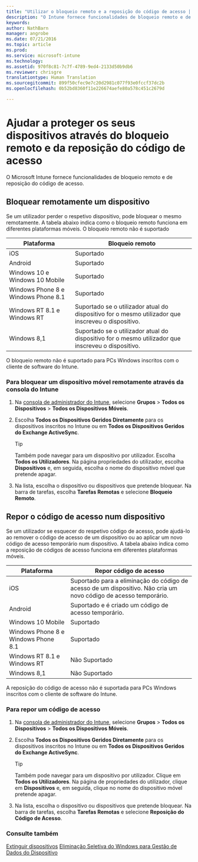 ```yaml
---
title: "Utilizar o bloqueio remoto e a reposição do código de acesso | Microsoft Intune"
description: "O Intune fornece funcionalidades de bloqueio remoto e de reposição do código de acesso."
keywords: 
author: NathBarn
manager: angrobe
ms.date: 07/21/2016
ms.topic: article
ms.prod: 
ms.service: microsoft-intune
ms.technology: 
ms.assetid: 970f8c81-7c7f-4789-9ed4-2133d50b9db6
ms.reviewer: chrisgre
translationtype: Human Translation
ms.sourcegitcommit: 899f50cfec9e7c20d2981c077f93e0fccf37dc2b
ms.openlocfilehash: 0b52bd8360f11e226674aefe80a578c451c2679d

---
```

# Ajudar a proteger os seus dispositivos através do bloqueio remoto e da reposição do código de acesso
O Microsoft Intune fornece funcionalidades de bloqueio remoto e de reposição do código de acesso.

## Bloquear remotamente um dispositivo
Se um utilizador perder o respetivo dispositivo, pode bloquear o mesmo remotamente. A tabela abaixo indica como o bloqueio remoto funciona em diferentes plataformas móveis. O bloqueio remoto não é suportado

|Plataforma|Bloqueio remoto|
|------------|---------------|
|iOS|Suportado|
|Android|Suportado|
|Windows 10 e Windows 10 Mobile|Suportado|
|Windows Phone 8 e Windows Phone 8.1|Suportado|
|Windows RT 8.1 e Windows RT|Suportado se o utilizador atual do dispositivo for o mesmo utilizador que inscreveu o dispositivo.|
|Windows 8,1|Suportado se o utilizador atual do dispositivo for o mesmo utilizador que inscreveu o dispositivo.|

O bloqueio remoto não é suportado para PCs Windows inscritos com o cliente de software do Intune.

### Para bloquear um dispositivo móvel remotamente através da consola do Intune

1.  Na [consola de administrador do Intune](https://manage.microsoft.com/), selecione **Grupos** &gt; **Todos os Dispositivos** &gt; **Todos os Dispositivos Móveis**.

2.  Escolha **Todos os Dispositivos Geridos Diretamente** para os dispositivos inscritos no Intune ou em **Todos os Dispositivos Geridos do Exchange ActiveSync**.

    > [!TIP]
    > Também pode navegar para um dispositivo por utilizador. Escolha **Todos os Utilizadores**. Na página propriedades do utilizador, escolha **Dispositivos** e, em seguida, escolha o nome do dispositivo móvel que pretende apagar.

3.  Na lista, escolha o dispositivo ou dispositivos que pretende bloquear. Na barra de tarefas, escolha **Tarefas Remotas** e selecione **Bloqueio Remoto**.

## Repor o código de acesso num dispositivo
Se um utilizador se esquecer do respetivo código de acesso, pode ajudá-lo ao remover o código de acesso de um dispositivo ou ao aplicar um novo código de acesso temporário num dispositivo. A tabela abaixo indica como a reposição de códigos de acesso funciona em diferentes plataformas móveis.

|Plataforma|Repor código de acesso|
|------------|------------------|
|iOS|Suportado para a eliminação do código de acesso de um dispositivo. Não cria um novo código de acesso temporário.|
|Android|Suportado e é criado um código de acesso temporário.|
|Windows 10 Mobile|Suportado|
|Windows Phone 8 e Windows Phone 8.1|Suportado|
|Windows RT 8.1 e Windows RT|Não Suportado|
|Windows 8,1|Não Suportado|

A reposição do código de acesso não é suportada para PCs Windows inscritos com o cliente de software do Intune.

### Para repor um código de acesso

1.  Na [consola de administrador do Intune](https://manage.microsoft.com/), selecione **Grupos** &gt; **Todos os Dispositivos** &gt; **Todos os Dispositivos Móveis**.

2.  Escolha **Todos os Dispositivos Geridos Diretamente** para os dispositivos inscritos no Intune ou em **Todos os Dispositivos Geridos do Exchange ActiveSync**.

    > [!TIP]
    > Também pode navegar para um dispositivo por utilizador. Clique em **Todos os Utilizadores**. Na página de propriedades do utilizador, clique em **Dispositivos** e, em seguida, clique no nome do dispositivo móvel pretende apagar.

3.  Na lista, escolha o dispositivo ou dispositivos que pretende bloquear. Na barra de tarefas, escolha **Tarefas Remotas** e selecione **Reposição do Código de Acesso**.


### Consulte também
[Extinguir dispositivos](retire-devices-from-microsoft-intune-management.md)
[Eliminação Seletiva do Windows para Gestão de Dados do Dispositivo](http://technet.microsoft.com/library/dn486874.aspx)



<!--HONumber=Sep16_HO2-->


